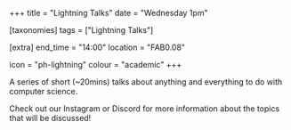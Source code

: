 +++
title = "Lightning Talks"
date = "Wednesday 1pm"

[taxonomies]
tags = ["Lightning Talks"]

[extra]
end_time = "14:00"
location = "FAB0.08"

icon = "ph-lightning"
colour = "academic"
+++

A series of short (~20mins) talks about anything and everything to do with computer science.

Check out our Instagram or Discord for more information about the topics that will be discussed!
